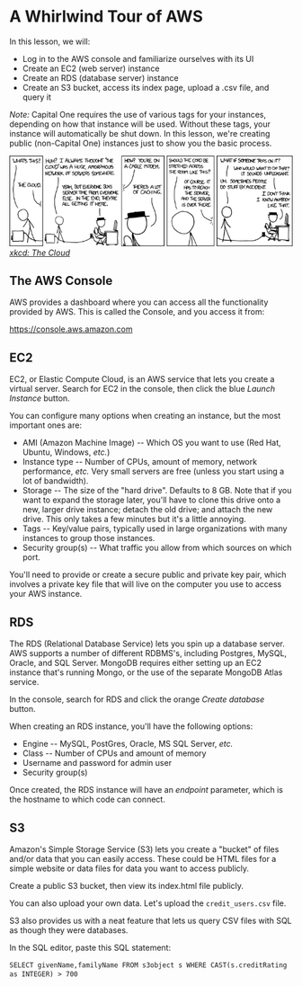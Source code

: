 # A Whirlwind Tour of AWS

In this lesson, we will:

* Log in to the AWS console and familiarize ourselves with its UI
* Create an EC2 (web server) instance
* Create an RDS (database server) instance
* Create an S3 bucket, access its index page, upload a .csv file, and query it

_Note:_ Capital One requires the use of various tags for your instances, depending on how that instance will be used. Without these tags, your instance will automatically be shut down. In this lesson, we're creating public (non-Capital One) instances just to show you the basic process.

![xkcd comic: The Cloud](the_cloud.png)
_[xkcd: The Cloud](https://xkcd.com/908/)_

## The AWS Console

AWS provides a dashboard where you can access all the functionality provided by AWS. This is called the Console, and you access it from:

https://console.aws.amazon.com

## EC2

EC2, or Elastic Compute Cloud, is an AWS service that lets you create a virtual server. Search for EC2 in the console, then click the blue _Launch Instance_ button.

You can configure many options when creating an instance, but the most important ones are:

* AMI (Amazon Machine Image) -- Which OS you want to use (Red Hat, Ubuntu, Windows, _etc._)
* Instance type -- Number of CPUs, amount of memory, network performance, _etc._ Very small servers are free (unless you start using a lot of bandwidth).
* Storage -- The size of the "hard drive". Defaults to 8 GB. Note that if you want to expand the storage later, you'll have to clone this drive onto a new, larger drive instance; detach the old drive; and attach the new drive. This only takes a few minutes but it's a little annoying.
* Tags -- Key/value pairs, typically used in large organizations with many instances to group those instances.
* Security group(s) -- What traffic you allow from which sources on which port.

You'll need to provide or create a secure public and private key pair, which involves a private key file that will live on the computer you use to access your AWS instance.

## RDS

The RDS (Relational Database Service) lets you spin up a database server. AWS supports a number of different RDBMS's, including Postgres, MySQL, Oracle, and SQL Server. MongoDB requires either setting up an EC2 instance that's running Mongo, or the use of the separate MongoDB Atlas service.

In the console, search for RDS and click the orange _Create database_ button.

When creating an RDS instance, you'll have the following options:

* Engine -- MySQL, PostGres, Oracle, MS SQL Server, _etc._
* Class -- Number of CPUs and amount of memory
* Username and password for admin user
* Security group(s)

Once created, the RDS instance will have an _endpoint_ parameter, which is the hostname to which code can connect.

## S3

Amazon's Simple Storage Service (S3) lets you create a "bucket" of files and/or data that you can easily access. These could be HTML files for a simple website or data files for data you want to access publicly.

Create a public S3 bucket, then view its index.html file publicly.

You can also upload your own data. Let's upload the `credit_users.csv` file.

S3 also provides us with a neat feature that lets us query CSV files with SQL as though they were databases.

In the SQL editor, paste this SQL statement:

```
SELECT givenName,familyName FROM s3object s WHERE CAST(s.creditRating as INTEGER) > 700
```
